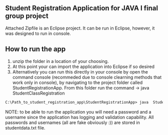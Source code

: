 ## Student Registration Application for JAVA I final group project

Attached Zipfile is an Eclipse project. It can be run in Eclipse, however, it was designed to run in console.

## How to run the app 

1. unzip the folder in a location of your choosing.
2. At this point your can import the application into Eclipse if so desired
3. Alternatively you can run this directly in your console by open the command console (recommeded due to console clearning methods that work only in console), by navigating to the project folder called StudentRegistrationApp. From this folder run the command -> java  StudentClassRegistration

```markdown
C:\Path_to_student_registration_app\StudentRegistrationApp> java  StudentClassRegistration


```

NOTE: to be able to run the application you will need a password and a username since the application has logging and validation capability. All passwords and usernames (all are fake obviously :)) are stored in studentdata.txt file.
 
